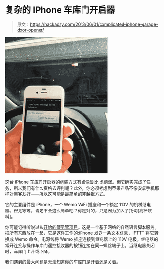 # 复杂的 IPhone 车库门开启器

> 原文：<https://hackaday.com/2013/06/01/complicated-iphone-garage-door-opener/>

![iphone-garage-door-opener](img/dd85e5f0b17612d76e32dda790a97641.png)

这台 iPhone 车库门开启器的组装方式有点像鲁比·戈德堡。但它确实完成了任务，所以我们有什么资格去评判呢？此外，你必须考虑到苹果产品不像安卓手机那样对黑客友好——所以这可能是最简单的非越狱方式。

它的主要组件是 iPhone，一个 Wemo WiFi 插座和一个额定 110V 的机械继电器。但是等等，肯定不会这么简单吧？你是对的，只是因为加入了托词[高杯饮料]。

你可能记得听说过从[开始的警示管项目](http://hackaday.com/2013/05/25/alert-tube-monitors-all-aspects-of-your-digital-life/)。这是一个基于网络的自然语言脚本服务。把所有东西放在一起，它是这样工作的:iPhone 发送一条文本信息，IFTTT 将它转换成 Wemo 命令。电源线将 Wemo 插座连接到继电器上的 110V 电极。继电器的常开连接与操作车库门遥控接收器的按钮连接在同一螺丝端子上。当继电器关闭时，车库门上升或下降。

我们遇到的最大问题是无法知道你的车库门是开着还是关着。